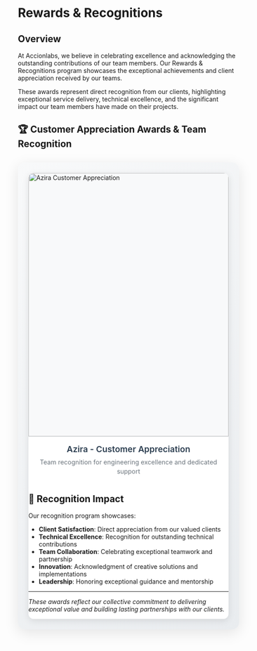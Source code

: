 # Rewards & Recognitions

## Overview

At Accionlabs, we believe in celebrating excellence and acknowledging the outstanding contributions of our team members. Our Rewards & Recognitions program showcases the exceptional achievements and client appreciation received by our teams.

These awards represent direct recognition from our clients, highlighting exceptional service delivery, technical excellence, and the significant impact our team members have made on their projects.

## 🏆 Customer Appreciation Awards & Team Recognition

<div class="rewards-carousel-container">
    <div class="carousel-wrapper">
        <div class="carousel-main">
            <div class="carousel-slide active" data-slide="1">
                <img src="/assets/media/reward-1.png" alt="Azira Customer Appreciation" loading="lazy">
                <div class="slide-caption">
                    <h4>Azira - Customer Appreciation</h4>
                    <p>Team recognition for engineering excellence and dedicated support</p>
                </div>
            </div>
            
            <div class="carousel-slide" data-slide="2">
                <img src="/assets/media/reward-2.png" alt="CodaMetrix Customer Appreciation" loading="lazy">
                <div class="slide-caption">
                    <h4>CodaMetrix - Customer Appreciation</h4>
                    <p>Kore Project Team recognition for security excellence</p>
                </div>
            </div>
            
            <div class="carousel-slide" data-slide="3">
                <img src="/assets/media/reward-3.png" alt="ABS Customer Appreciation - Ganesh" loading="lazy">
                <div class="slide-caption">
                    <h4>ABS - Customer Appreciation</h4>
                    <p>Individual excellence recognition for Ganesh Ghuge</p>
                </div>
            </div>
            
            <div class="carousel-slide" data-slide="4">
                <img src="/assets/media/reward-4.png" alt="Team Marvel Award - LeadVenture PSM" loading="lazy">
                <div class="slide-caption">
                    <h4>Team Marvel Award - LeadVenture PSM</h4>
                    <p>Performance enhancement excellence recognition</p>
                </div>
            </div>
            
            <div class="carousel-slide" data-slide="5">
                <img src="/assets/media/reward-5.png" alt="Team Marvel Award - LeadVenture Ignition" loading="lazy">
                <div class="slide-caption">
                    <h4>Team Marvel Award - LeadVenture Ignition</h4>
                    <p>Platform development excellence recognition</p>
                </div>
            </div>
            
            <div class="carousel-slide" data-slide="6">
                <img src="/assets/media/reward-6.png" alt="Veracode Customer Appreciation - Mabub" loading="lazy">
                <div class="slide-caption">
                    <h4>Veracode - Customer Appreciation</h4>
                    <p>IT Operations excellence recognition for Mabub</p>
                </div>
            </div>
            
            <div class="carousel-slide" data-slide="7">
                <img src="/assets/media/reward-7.png" alt="Magnifact Customer Appreciation" loading="lazy">
                <div class="slide-caption">
                    <h4>Magnifact - Customer Appreciation</h4>
                    <p>GenAI implementation excellence recognition</p>
                </div>
            </div>
            
            <div class="carousel-slide" data-slide="8">
                <img src="/assets/media/reward-8.png" alt="Azira Customer Appreciation - Mrinal" loading="lazy">
                <div class="slide-caption">
                    <h4>Azira - Customer Appreciation</h4>
                    <p>Individual excellence recognition for Mrinal Pandey</p>
                </div>
            </div>
            
            <div class="carousel-slide" data-slide="9">
                <img src="/assets/media/reward-9.png" alt="Neighbourly Software Customer Appreciation" loading="lazy">
                <div class="slide-caption">
                    <h4>Neighbourly Software - Customer Appreciation</h4>
                    <p>Team excellence and project recovery recognition</p>
                </div>
            </div>
            
            <div class="carousel-slide" data-slide="10">
                <img src="/assets/media/reward-10.png" alt="Veracode Customer Appreciation - Pushpa" loading="lazy">
                <div class="slide-caption">
                    <h4>Veracode - Customer Appreciation</h4>
                    <p>QE excellence recognition for Pushpa Angadi</p>
                </div>
            </div>
            
            <div class="carousel-slide" data-slide="11">
                <img src="/assets/media/reward-11.png" alt="Rotary Customer Appreciation" loading="lazy">
                <div class="slide-caption">
                    <h4>Rotary - Customer Appreciation</h4>
                    <p>Multi-team collaboration excellence recognition</p>
                </div>
            </div>
        </div>
        
        <div class="carousel-controls">
            <button class="carousel-btn prev-btn" onclick="changeSlide(-1)">
                <span>‹</span>
            </button>
            <button class="carousel-btn next-btn" onclick="changeSlide(1)">
                <span>›</span>
            </button>
        </div>
        
        <div class="carousel-indicators">
            <span class="indicator active" onclick="currentSlide(1)"></span>
            <span class="indicator" onclick="currentSlide(2)"></span>
            <span class="indicator" onclick="currentSlide(3)"></span>
            <span class="indicator" onclick="currentSlide(4)"></span>
            <span class="indicator" onclick="currentSlide(5)"></span>
            <span class="indicator" onclick="currentSlide(6)"></span>
            <span class="indicator" onclick="currentSlide(7)"></span>
            <span class="indicator" onclick="currentSlide(8)"></span>
            <span class="indicator" onclick="currentSlide(9)"></span>
            <span class="indicator" onclick="currentSlide(10)"></span>
            <span class="indicator" onclick="currentSlide(11)"></span>
        </div>
        
        <div class="carousel-info">
            <span class="slide-counter">1 / 11</span>
            <button class="fullscreen-btn" onclick="toggleFullscreen()">⛶</button>
        </div>
    </div>
</div>

<style>
.rewards-carousel-container {
    max-width: 1000px;
    margin: 30px auto;
    background: linear-gradient(135deg, #f8f9fa 0%, #e9ecef 100%);
    border-radius: 16px;
    padding: 24px;
    box-shadow: 0 8px 32px rgba(0,0,0,0.1);
    position: relative;
}

.carousel-wrapper {
    position: relative;
    background: white;
    border-radius: 12px;
    overflow: hidden;
    box-shadow: 0 4px 16px rgba(0,0,0,0.1);
}

.carousel-main {
    position: relative;
    height: 700px;
    overflow: hidden;
}

.carousel-slide {
    position: absolute;
    top: 0;
    left: 0;
    width: 100%;
    height: 100%;
    opacity: 0;
    transform: translateX(100%);
    transition: all 0.5s cubic-bezier(0.4, 0, 0.2, 1);
    display: flex;
    flex-direction: column;
}

.carousel-slide.active {
    opacity: 1;
    transform: translateX(0);
}

.carousel-slide.prev {
    transform: translateX(-100%);
}

.carousel-slide img {
    width: 100%;
    height: 600px;
    object-fit: contain;
    background: #f8f9fa;
    border-bottom: 1px solid #e9ecef;
}

.slide-caption {
    padding: 16px 24px;
    background: white;
    flex-grow: 1;
    text-align: center;
}

.slide-caption h4 {
    margin: 0 0 8px 0;
    color: #2c3e50;
    font-size: 1.2rem;
    font-weight: 600;
}

.slide-caption p {
    margin: 0;
    color: #6c757d;
    font-size: 0.9rem;
    line-height: 1.4;
}

.carousel-controls {
    position: absolute;
    top: 50%;
    transform: translateY(-50%);
    width: 100%;
    display: flex;
    justify-content: space-between;
    padding: 0 20px;
    pointer-events: none;
}

.carousel-btn {
    width: 48px;
    height: 48px;
    border: none;
    border-radius: 50%;
    background: rgba(255,255,255,0.9);
    color: #2c3e50;
    font-size: 24px;
    font-weight: bold;
    cursor: pointer;
    transition: all 0.3s ease;
    display: flex;
    align-items: center;
    justify-content: center;
    pointer-events: auto;
    box-shadow: 0 2px 8px rgba(0,0,0,0.2);
}

.carousel-btn:hover {
    background: white;
    transform: scale(1.1);
    box-shadow: 0 4px 16px rgba(0,0,0,0.3);
}

.carousel-indicators {
    display: flex;
    justify-content: center;
    padding: 20px;
    gap: 8px;
    background: #f8f9fa;
    flex-wrap: wrap;
}

.indicator {
    width: 12px;
    height: 12px;
    border-radius: 50%;
    background: #dee2e6;
    cursor: pointer;
    transition: all 0.3s ease;
}

.indicator.active {
    background: #667eea;
    transform: scale(1.2);
}

.indicator:hover {
    background: #764ba2;
}

.carousel-info {
    position: absolute;
    bottom: 16px;
    right: 16px;
    display: flex;
    align-items: center;
    gap: 12px;
    background: rgba(0,0,0,0.7);
    color: white;
    padding: 8px 12px;
    border-radius: 20px;
    font-size: 0.85rem;
}

.fullscreen-btn {
    background: none;
    border: none;
    color: white;
    font-size: 16px;
    cursor: pointer;
    padding: 4px;
    border-radius: 4px;
    transition: background 0.3s ease;
}

.fullscreen-btn:hover {
    background: rgba(255,255,255,0.2);
}

@media (max-width: 768px) {
    .rewards-carousel-container {
        margin: 16px;
        padding: 16px;
    }
    
    .carousel-main {
        height: 500px;
    }
    
    .carousel-slide img {
        height: 420px;
    }
    
    .carousel-btn {
        width: 40px;
        height: 40px;
        font-size: 20px;
    }
    
    .carousel-indicators {
        padding: 16px;
        gap: 6px;
    }
    
    .indicator {
        width: 10px;
        height: 10px;
    }
}
</style>

<script>
let currentSlideIndex = 1;
const totalSlides = 11;

function changeSlide(direction) {
    const currentSlide = document.querySelector('.carousel-slide.active');
    const currentIndicator = document.querySelector('.indicator.active');
    
    currentSlide.classList.remove('active');
    currentIndicator.classList.remove('active');
    
    currentSlideIndex += direction;
    
    if (currentSlideIndex > totalSlides) {
        currentSlideIndex = 1;
    } else if (currentSlideIndex < 1) {
        currentSlideIndex = totalSlides;
    }
    
    const newSlide = document.querySelector(`[data-slide="${currentSlideIndex}"]`);
    const newIndicator = document.querySelectorAll('.indicator')[currentSlideIndex - 1];
    
    newSlide.classList.add('active');
    newIndicator.classList.add('active');
    
    updateSlideCounter();
}

function currentSlide(slideIndex) {
    const currentSlide = document.querySelector('.carousel-slide.active');
    const currentIndicator = document.querySelector('.indicator.active');
    
    currentSlide.classList.remove('active');
    currentIndicator.classList.remove('active');
    
    currentSlideIndex = slideIndex;
    
    const newSlide = document.querySelector(`[data-slide="${slideIndex}"]`);
    const newIndicator = document.querySelectorAll('.indicator')[slideIndex - 1];
    
    newSlide.classList.add('active');
    newIndicator.classList.add('active');
    
    updateSlideCounter();
}

function updateSlideCounter() {
    const counter = document.querySelector('.slide-counter');
    counter.textContent = `${currentSlideIndex} / ${totalSlides}`;
}

function toggleFullscreen() {
    const carousel = document.querySelector('.carousel-wrapper');
    if (!document.fullscreenElement) {
        carousel.requestFullscreen().catch(err => {
            console.log(`Error attempting to enable fullscreen: ${err.message}`);
        });
    } else {
        document.exitFullscreen();
    }
}

// Keyboard navigation
document.addEventListener('keydown', (e) => {
    if (e.key === 'ArrowLeft') {
        changeSlide(-1);
    } else if (e.key === 'ArrowRight') {
        changeSlide(1);
    } else if (e.key === 'Escape' && document.fullscreenElement) {
        document.exitFullscreen();
    }
});

// Touch/swipe support for mobile
let touchStartX = 0;
let touchEndX = 0;

document.querySelector('.carousel-main').addEventListener('touchstart', (e) => {
    touchStartX = e.changedTouches[0].screenX;
});

document.querySelector('.carousel-main').addEventListener('touchend', (e) => {
    touchEndX = e.changedTouches[0].screenX;
    handleSwipe();
});

function handleSwipe() {
    if (touchEndX < touchStartX - 50) {
        changeSlide(1); // Swipe left - next slide
    }
    if (touchEndX > touchStartX + 50) {
        changeSlide(-1); // Swipe right - previous slide
    }
}
</script>

## 🌟 Recognition Impact

Our recognition program showcases:

- **Client Satisfaction**: Direct appreciation from our valued clients
- **Technical Excellence**: Recognition for outstanding technical contributions
- **Team Collaboration**: Celebrating exceptional teamwork and partnership
- **Innovation**: Acknowledgment of creative solutions and implementations
- **Leadership**: Honoring exceptional guidance and mentorship

---

*These awards reflect our collective commitment to delivering exceptional value and building lasting partnerships with our clients.*
